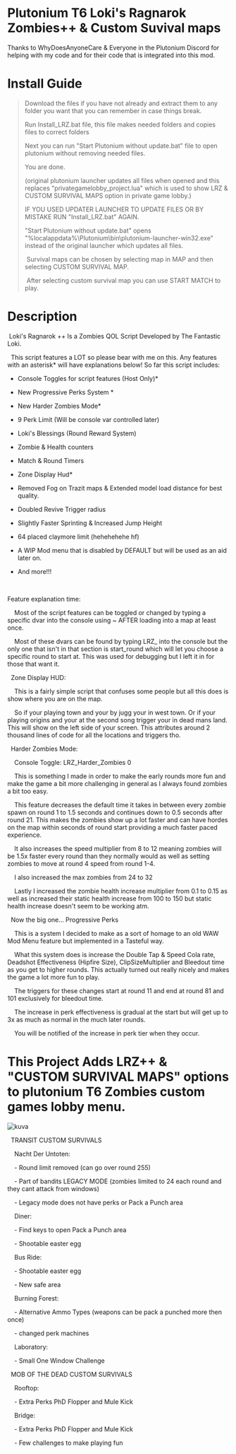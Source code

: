 # Plutonium T6 Loki's Ragnarok Zombies++ & Custom Suvival maps

Thanks to WhyDoesAnyoneCare & Everyone in the Plutonium Discord for helping with my code and for their code that is integrated into this mod.

# Install Guide

> Download the files if you have not already and extract them to any folder you want that you can remember in case things break.
> 
> Run Install_LRZ.bat file, this file makes needed folders and copies files to correct folders
> 
> Next you can run "Start Plutonium without update.bat" file to open plutonium without removing needed files.
> 
> You are done.
> 
> (original plutonium launcher updates all files when opened and this replaces "privategamelobby_project.lua" which is used to show LRZ & CUSTOM SURVIVAL MAPS option in private game lobby.)
> 
> IF YOU USED UPDATER LAUNCHER TO UPDATE FILES OR BY MISTAKE RUN "Install_LRZ.bat" AGAIN.
> 
> "Start Plutonium without update.bat" opens "%localappdata%\Plutonium\bin\plutonium-launcher-win32.exe" instead of the original launcher which updates all files.
> 
>  Survival maps can be chosen by selecting map in MAP and then selecting CUSTOM SURVIVAL MAP.
> 
>  After selecting custom survival map you can use START MATCH to play.

# Description

 Loki's Ragnarok ++ Is a Zombies QOL Script Developed by The Fantastic Loki.

  This script features a LOT so please bear with me on this. Any features with an asterisk* will have explanations below! So far this script includes:

- Console Toggles for script features (Host Only)*

- New Progressive Perks System *

- New Harder Zombies Mode*

- 9 Perk Limit (Will be console var controlled later)

- Loki's Blessings (Round Reward System)

- Zombie & Health counters

- Match & Round Timers

- Zone Display Hud*

- Removed Fog on Trazit maps & Extended model load distance for best quality.

- Doubled Revive Trigger radius

- Slightly Faster Sprinting & Increased Jump Height

- 64 placed claymore limit (hehehehehe hf)

- A WIP Mod menu that is disabled by DEFAULT but will be used as an aid later on.

- And more!!!

  

Feature explanation time:

    Most of the script features can be toggled or changed by typing a specific dvar into the console using ~ AFTER loading into a map at least once.

    Most of these dvars can be found by typing LRZ_ into the console but the only one that isn't in that section is start_round which will let you choose a specific round to start at. This was used for debugging but I left it in for those that want it.

  Zone Display HUD:

    This is a fairly simple script that confuses some people but all this does is show where you are on the map.

    So if your playing town and your by jugg your in west town. Or if your playing origins and your at the second song trigger your in dead mans land. This will show on the left side of your screen. This attributes around 2 thousand lines of code for all the locations and triggers tho.

  Harder Zombies Mode:

    Console Toggle: LRZ_Harder_Zombies 0

    This is something I made in order to make the early rounds more fun and make the game a bit more challenging in general as I always found zombies a bit too easy.

    This feature decreases the default time it takes in between every zombie spawn on round 1 to 1.5 seconds and continues down to 0.5 seconds after round 21. This makes the zombies show up a lot faster and can have hordes on the map within seconds of round start providing a much faster paced experience.

    It also increases the speed multiplier from 8 to 12 meaning zombies will be 1.5x faster every round than they normally would as well as setting zombies to move at round 4 speed from round 1-4.

    I also increased the max zombies from 24 to 32

    Lastly I increased the zombie health increase multiplier from 0.1 to 0.15 as well as increased their static health increase from 100 to 150 but static health increase doesn't seem to be working atm.

  Now the big one... Progressive Perks

    This is a system I decided to make as a sort of homage to an old WAW Mod Menu feature but implemented in a Tasteful way.

    What this system does is increase the Double Tap & Speed Cola rate, Deadshot Effectiveness (Hipfire Size), ClipSizeMultiplier and Bleedout time as you get to higher rounds. This actually turned out really nicely and makes the game a lot more fun to play.

    The triggers for these changes start at round 11 and end at round 81 and 101 exclusively for bleedout time.

    The increase in perk effectiveness is gradual at the start but will get up to 3x as much as normal in the much later rounds.

    You will be notified of the increase in perk tier when they occur.

# This Project Adds LRZ++ & "CUSTOM SURVIVAL MAPS" options to plutonium T6 Zombies custom games lobby menu.

![kuva](https://user-images.githubusercontent.com/77815199/150791540-a8bd7701-ded9-4781-bdde-1fd16c219328.png)

  TRANSIT CUSTOM SURVIVALS

    Nacht Der Untoten:

    - Round limit removed (can go over round 255)

    - Part of bandits LEGACY MODE (zombies limited to 24 each round and they cant attack from windows)

    - Legacy mode does not have perks or Pack a Punch area

    Diner:

    - Find keys to open Pack a Punch area

    - Shootable easter egg

    Bus Ride:

    - Shootable easter egg

    - New safe area

    Burning Forest:

    - Alternative Ammo Types (weapons can be pack a punched more then once)

    - changed perk machines

    Laboratory:

    - Small One Window Challenge

  MOB OF THE DEAD CUSTOM SURVIVALS

    Rooftop:

    - Extra Perks PhD Flopper and Mule Kick

    Bridge:

    - Extra Perks PhD Flopper and Mule Kick

    - Few challenges to make playing fun
